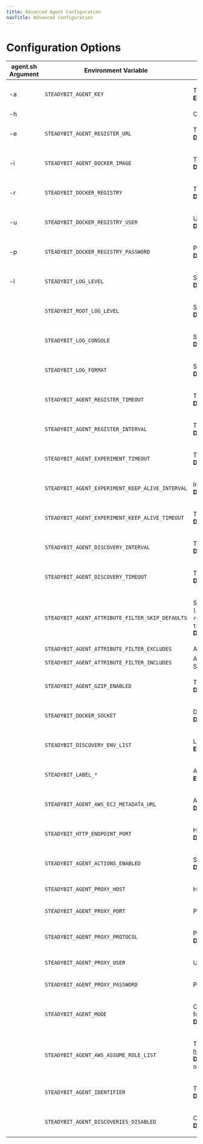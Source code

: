 ```yaml
---
title: Advanced Agent Configuration
navTitle: Advanced Configuration
---
```


# Configuration Options

| agent.sh Argument | Environment Variable                             | Description                                                                                                                                                                                                                                                                                                                                                            |
|-------------------|--------------------------------------------------|------------------------------------------------------------------------------------------------------------------------------------------------------------------------------------------------------------------------------------------------------------------------------------------------------------------------------------------------------------------------|
| -a                | `STEADYBIT_AGENT_KEY`                            | <p>The API key the agent uses<br><strong>Example:</strong> <code>foobar</code></p>                                                                                                                                                                                                                                                                                     |
| -h                |                                                  | Override the hostname for the docker container to use. Useful on docker for mac                                                                                                                                                                                                                                                                                        |
| -e                | `STEADYBIT_AGENT_REGISTER_URL`                   | <p>The baseUrl where the agent registers.<br><strong>Default:</strong> <code>https://platform.steadybit.io</code></p>                                                                                                                                                                                                                                                  |
| -i                | `STEADYBIT_AGENT_DOCKER_IMAGE`                   | <p>The Agent Docker image to use.<br><strong>Default:</strong> <code>docker.steadybit.io/steadybit/agent:latest</code></p>                                                                                                                                                                                                                                             |
| -r                | `STEADYBIT_DOCKER_REGISTRY`                      | <p>The Agent Docker registry to use.<br><strong>Default:</strong> <code>docker.steadybit.io</code></p>                                                                                                                                                                                                                                                                 |
| -u                | `STEADYBIT_DOCKER_REGISTRY_USER`                 | <p>User for authenticating against the Docker Registry.<br><strong>Default:</strong> <code>_</code></p>                                                                                                                                                                                                                                                                |
| -p                | `STEADYBIT_DOCKER_REGISTRY_PASSWORD`             | <p>Password for authenticating against the Docker Registry.<br><strong>Default:</strong> STEADYBIT_AGENT_KEY</p>                                                                                                                                                                                                                                                       |
| -l                | `STEADYBIT_LOG_LEVEL`                            | <p>Sets the loglevel for the com.steadybit logger<br><strong>Default:</strong> <code>INFO</code></p>                                                                                                                                                                                                                                                                   |
|                   | `STEADYBIT_ROOT_LOG_LEVEL`                       | <p>Sets the loglevel for the root logger<br><strong>Default:</strong> <code>ERROR</code></p>                                                                                                                                                                                                                                                                           |
|                   | `STEADYBIT_LOG_CONSOLE`                          | <p>Sets the loglevel threshold for the console logger<br><strong>Default:</strong> <code>ALL</code></p>                                                                                                                                                                                                                                                                |
|                   | `STEADYBIT_LOG_FORMAT`                           | <p>Sets the log format for the console logger (<code>json</code> or <code>text</code>)<br><strong>Default:</strong> <code>text</code></p>                                                                                                                                                                                                                              |
|                   | `STEADYBIT_AGENT_REGISTER_TIMEOUT`               | <p>Timeout for the registration request.<br><strong>Default:</strong> <code>5s</code></p>                                                                                                                                                                                                                                                                              |
|                   | `STEADYBIT_AGENT_REGISTER_INTERVAL`              | <p>The interval how often the agent registers at the platform.<br><strong>Default:</strong> <code>5s</code></p>                                                                                                                                                                                                                                                        |
|                   | `STEADYBIT_AGENT_EXPERIMENT_TIMEOUT`             | <p>Timeout for the request to connect to an experiment.<br><strong>Default:</strong> <code>5s</code></p>                                                                                                                                                                                                                                                               |
|                   | `STEADYBIT_AGENT_EXPERIMENT_KEEP_ALIVE_INTERVAL` | <p>Interval how often a keep alive is sent during an experiment.<br><strong>Default:</strong> <code>2s</code></p>                                                                                                                                                                                                                                                      |
|                   | `STEADYBIT_AGENT_EXPERIMENT_KEEP_ALIVE_TIMEOUT`  | <p>Timeout for a keep alive during an experiment<br><strong>Default:</strong> <code>10s</code></p>                                                                                                                                                                                                                                                                     |
|                   | `STEADYBIT_AGENT_DISCOVERY_INTERVAL`             | <p>The interval of often the agent runs the discovery.<br><strong>Default:</strong> <code>30s</code></p>                                                                                                                                                                                                                                                               |
|                   | `STEADYBIT_AGENT_DISCOVERY_TIMEOUT`              | <p>Timeout for the discovery.<br><strong>Default:</strong> <code>10s</code></p>                                                                                                                                                                                                                                                                                        |
|                   | `STEADYBIT_AGENT_ATTRIBUTE_FILTER_SKIP_DEFAULTS` | <p>Should the default excludes be ignored? (Default excludes: <code>label.io.kubernetes.</code><strong>,<code>label.annotation.io.kubernetes.</code></strong>,<code>k8s.pod.label.controller-revision-hash</code>,<code>k8s.pod.label.pod-template-generation</code>,<code>k8s.pod.label.pod-template-hash</code>)<br><strong>Default:</strong> <code>false</code></p> |
|                   | `STEADYBIT_AGENT_ATTRIBUTE_FILTER_EXCLUDES`      | Attribute-Keys which should not be sent to the platform.                                                                                                                                                                                                                                                                                                               |
|                   | `STEADYBIT_AGENT_ATTRIBUTE_FILTER_INCLUDES`      | Attribute-Keys which should be sent to the platform, even if they are excluded by STEADYBIT\_AGENT\_ATTRIBUTE\_FILTER\_EXCLUDES or the default excludes.                                                                                                                                                                                                               |
|                   | `STEADYBIT_AGENT_GZIP_ENABLED`                   | <p>The interval of often the agent runs the discovery.<br><strong>Default:</strong> <code>true</code></p>                                                                                                                                                                                                                                                              |
|                   | `STEADYBIT_DOCKER_SOCKET`                        | <p>Docker Socket to connect to.<br><strong>Default:</strong> <code>/var/run/docker.sock</code></p>                                                                                                                                                                                                                                                                     |
|                   | `STEADYBIT_DISCOVERY_ENV_LIST`                   | <p>List of environment variables to inlude in the discovery<br><strong>Example:</strong> <code>STEADYBIT_DISCOVERY_ENV_LIST=STAGE,REGION</code></p>                                                                                                                                                                                                                    |
|                   | `STEADYBIT_LABEL_*`                              | <p>All env vars with this prefix will be added as label<br><strong>Example:</strong> <code>STEADYBIT_LABEL_STAGE=test</code></p>                                                                                                                                                                                                                                       |
|                   | `STEADYBIT_AGENT_AWS_EC2_METADATA_URL`           | <p>AWS EC2 Metadata URL<br><strong>Default:</strong> <code>http://169.254.169.254/latest/</code></p>                                                                                                                                                                                                                                                                   |
|                   | `STEADYBIT_HTTP_ENDPOINT_PORT`                   | <p>HTTP endpoint port for the health check url<br><strong>Default:</strong> <code>42999</code></p>                                                                                                                                                                                                                                                                     |
|                   | `STEADYBIT_AGENT_ACTIONS_ENABLED`                | <p>Should this agent be eligible for executing actions?<br><strong>Default:</strong> <code>true</code></p>                                                                                                                                                                                                                                                             |
|                   | `STEADYBIT_AGENT_PROXY_HOST`                     | <p>Hostname of a proxy to access steadybit platform<br></p>                                                                                                                                                                                                                                                                                                            |
|                   | `STEADYBIT_AGENT_PROXY_PORT`                     | <p>Port of a proxy to access steadybit platform<br></p>                                                                                                                                                                                                                                                                                                                |
|                   | `STEADYBIT_AGENT_PROXY_PROTOCOL`                 | <p>Protocol of a proxy to access steadybit platform<br><strong>Default:</strong> <code>http</code></p>                                                                                                                                                                                                                                                                 |
|                   | `STEADYBIT_AGENT_PROXY_USER`                     | <p>Username of a proxy to access steadybit platform<br></p>                                                                                                                                                                                                                                                                                                            |
|                   | `STEADYBIT_AGENT_PROXY_PASSWORD`                 | <p>Password of a proxy to access steadybit platform<br></p>                                                                                                                                                                                                                                                                                                            |
|                   | `STEADYBIT_AGENT_MODE`                           | <p>Currently there are 2 modes: <code>default</code> and <code>aws</code>. More details for the <code>aws</code> mode can be found <a href="../../content/install-configure/30-install-agents/40-aws-cloud.md">here</a><br><strong>Default:</strong> <code>default</code></p>                                                                                          |
|                   | `STEADYBIT_AGENT_AWS_ASSUME_ROLE_LIST`           | <p>The AWS agent has an option to assume into a list of given Role-ARNs. More detail <a href="../../content/install-configure/30-install-agents/40-aws-cloud.md">here</a><br><strong>Default:</strong> empty, means that the agent does not assume into roles and just uses its own credentials.</p>                                                                   |
|                   | `STEADYBIT_AGENT_IDENTIFIER`                     | <p>The identifier which will be used to register the agent at the platform<br><strong>Default:</strong> The agent will use the hostname as identifier</p>                                                                                                                                                                                                              |
|                   | `STEADYBIT_AGENT_DISCOVERIES_DISABLED`           | <p>Option to disable single discoveries<br><strong>Default:</strong> empty</p>                                                                                                                                                                                                                                                                                         |
